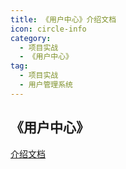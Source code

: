 ```yaml
---
title: 《用户中心》介绍文档
icon: circle-info
category:
  - 项目实战
  - 《用户中心》
tag:
  - 项目实战
  - 用户管理系统
---
```






## 《用户中心》




[介绍文档](https://kazjsfecs3y.feishu.cn/wiki/QJDwwM5bbi2nT9k6laycWm4ynad)



